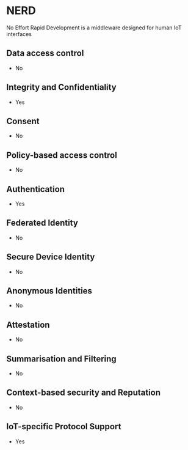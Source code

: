 # NERD
No Effort Rapid Development is a middleware designed for human IoT interfaces

## Data access control
- No

## Integrity and Confidentiality
- Yes

## Consent
- No

## Policy-based access control
- No

## Authentication
- Yes

## Federated Identity
- No

## Secure Device Identity
- No

## Anonymous Identities
- No

## Attestation
- No

## Summarisation and Filtering
- No

## Context-based security and Reputation
- No

## IoT-specific Protocol Support
- Yes
